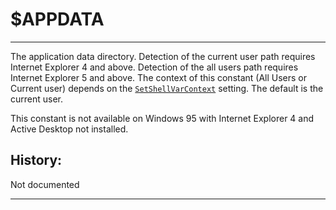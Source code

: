 # $APPDATA

---

The application data directory. Detection of the current user path requires Internet Explorer 4 and above. Detection of the all users path requires Internet Explorer 5 and above. The context of this constant (All Users or Current user) depends on the [`SetShellVarContext`][1] setting. The default is the current user.

This constant is not available on Windows 95 with Internet Explorer 4 and Active Desktop not installed.

## History:

Not documented

---

[1]: ../Reference/SetShellVarContext.markdown